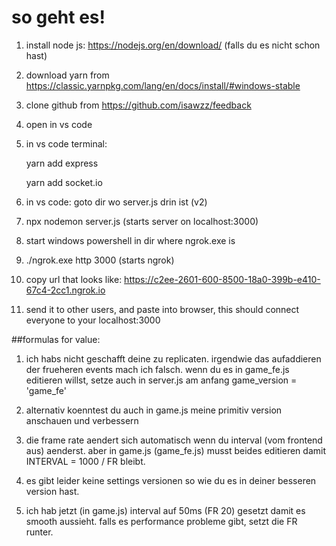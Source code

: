 
# so geht es!

1. install node js: https://nodejs.org/en/download/
(falls du es nicht schon hast)

2. download yarn from https://classic.yarnpkg.com/lang/en/docs/install/#windows-stable 

3. clone github from https://github.com/isawzz/feedback

4. open in vs code

4. in vs code terminal:

	yarn add express

	yarn add socket.io

5. in vs code: goto dir wo server.js drin ist (v2)

6. npx nodemon server.js
(starts server on localhost:3000)

7. start windows powershell in dir where ngrok.exe is

8. ./ngrok.exe http 3000
(starts ngrok)

9. copy url that looks like:
https://c2ee-2601-600-8500-18a0-399b-e410-67c4-2cc1.ngrok.io

10. send it to other users, and paste into browser, this should connect everyone to your localhost:3000

##formulas for value:

1. ich habs nicht geschafft deine zu replicaten. irgendwie das aufaddieren der frueheren events mach ich falsch. wenn du es in game_fe.js editieren willst, setze auch in server.js am anfang game_version = 'game_fe'

2. alternativ koenntest du auch in game.js meine primitiv version anschauen und verbessern

3. die frame rate aendert sich automatisch wenn du interval (vom frontend aus) aenderst. aber in game.js (game_fe.js) musst beides editieren damit INTERVAL = 1000 / FR bleibt.

4. es gibt leider keine settings versionen so wie du es in deiner besseren version hast.

5. ich hab jetzt (in game.js) interval auf 50ms (FR 20) gesetzt damit es smooth aussieht. falls es performance probleme gibt, setzt die FR runter.